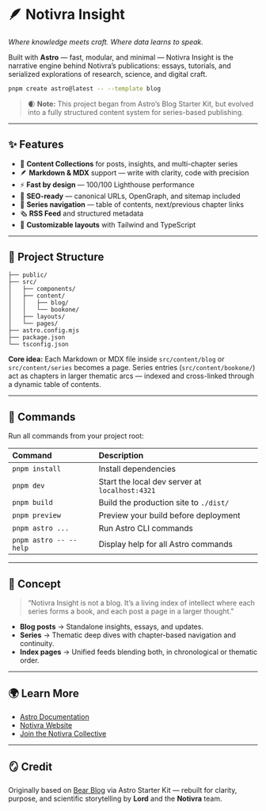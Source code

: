 # 🪶 Notivra Insight

_Where knowledge meets craft. Where data learns to speak._

Built with **Astro** — fast, modular, and minimal — Notivra Insight is the narrative engine behind Notivra’s publications: essays, tutorials, and serialized explorations of research, science, and digital craft.

```bash
pnpm create astro@latest -- --template blog
```

> 🌒 **Note:** This project began from Astro’s Blog Starter Kit, but evolved into a fully structured content system for series-based publishing.

---

## ✨ Features

- 🧱 **Content Collections** for posts, insights, and multi-chapter series
- 🪶 **Markdown & MDX** support — write with clarity, code with precision
- ⚡ **Fast by design** — 100/100 Lighthouse performance
- 🔎 **SEO-ready** — canonical URLs, OpenGraph, and sitemap included
- 🧭 **Series navigation** — table of contents, next/previous chapter links
- 🗞️ **RSS Feed** and structured metadata
- 🎨 **Customizable layouts** with Tailwind and TypeScript

---

## 🧩 Project Structure

```text
├── public/
├── src/
│   ├── components/
│   ├── content/
│   │   ├── blog/
│   │   └── bookone/
│   ├── layouts/
│   └── pages/
├── astro.config.mjs
├── package.json
└── tsconfig.json
```

**Core idea:**
Each Markdown or MDX file inside `src/content/blog` or `src/content/series` becomes a page.
Series entries (`src/content/bookone/`) act as chapters in larger thematic arcs — indexed and cross-linked through a dynamic table of contents.

---

## 🧞 Commands

Run all commands from your project root:

| Command                   | Description                                         |
| :--------------------------| :-------------------------------------------------- |
| `pnpm install`             | Install dependencies                                |
| `pnpm dev`                 | Start the local dev server at `localhost:4321`     |
| `pnpm build`               | Build the production site to `./dist/`             |
| `pnpm preview`             | Preview your build before deployment               |
| `pnpm astro ...`           | Run Astro CLI commands                             |
| `pnpm astro -- --help`     | Display help for all Astro commands                |

---

## 🧠 Concept

> “Notivra Insight is not a blog. It’s a living index of intellect
> where each series forms a book, and each post a page in a larger thought.”

- **Blog posts** → Standalone insights, essays, and updates.
- **Series** → Thematic deep dives with chapter-based navigation and continuity.
- **Index pages** → Unified feeds blending both, in chronological or thematic order.

---

## 🌍 Learn More

- [Astro Documentation](https://docs.astro.build)
- [Notivra Website](https://notivra.com)
- [Join the Notivra Collective](mailto:info@notivra.com)

---

## 🪞 Credit

Originally based on [Bear Blog](https://github.com/HermanMartinus/bearblog/) via Astro Starter Kit — rebuilt for clarity, purpose, and scientific storytelling by **Lord** and the **Notivra** team.
